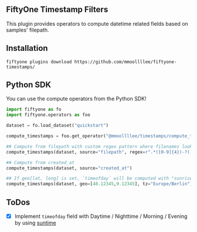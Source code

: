 ## FiftyOne Timestamp Filters

This plugin provides operators to compute datetime related fields based on samples' filepath.

## Installation

```shell
fiftyone plugins download https://github.com/mmoollllee/fiftyone-timestamps/
```

## Python SDK

You can use the compute operators from the Python SDK!

```python
import fiftyone as fo
import fiftyone.operators as foo

dataset = fo.load_dataset("quickstart")

compute_timestamps = foo.get_operator("@mmoollllee/timestamps/compute_timestamps")

## Compute from filepath with custom regex pattern where filenames look like `image-2024-12-30_23-59-59.jpg`
compute_timestamps(dataset, source="filepath", regex=r".*([0-9]{4})-?([0-9]{2})-?([0-9]{2})_([0-9]{2})?-?([0-9]{2})?-?([0-9]{2})?.*?")

## Compute from created_at
compute_timestamps(dataset, source="created_at")

## If geo[lat, long] is set, `timeofday` will be computed with "sunrise", "morning", "day", "evening", "sunset", "night"
compute_timestamps(dataset, geo=[48.12345,9.12345], tz="Europe/Berlin")
```

## ToDos
- [x] Implement `timeofday` field with Daytime / Nighttime / Morning / Evening by using [suntime](https://github.com/SatAgro/suntime)
